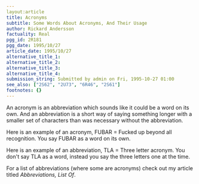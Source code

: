 ```yaml
---
layout:article
title: Acronyms
subtitle: Some Words About Acronyms, And Their Usage
author: Rickard Andersson
factuality: Real
pgg_id: 2R181
pgg_date: 1995/10/27
article_date: 1995/10/27
alternative_title_1: 
alternative_title_2: 
alternative_title_3: 
alternative_title_4: 
submission_string: Submitted by admin on Fri, 1995-10-27 01:00
see_also: ["2S62", "2U73", "6R46", "2S61"]
footnotes: {}
---
```

<div>
<p>An acronym is an abbreviation which sounds like it could be a word on its own. And an abbreviation is a short way of saying something longer with a smaller set of characters than was necessary without the abbreviation.</p>
<p>Here is an example of an acronym, FUBAR = Fucked up beyond all recognition. You say FUBAR as a word on its own.</p>
<p>Here is an example of an abbreviation, TLA = Three letter acronym. You don't say TLA as a word, instead you say the three letters one at the time.</p>
<p>For a list of abbreviations (where some are acronyms) check out my article titled <em>Abbreviations, List Of</em>.</p>
</div>
